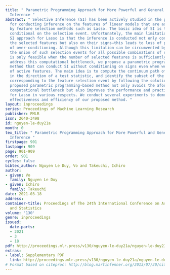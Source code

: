 ```yaml
---
title: " Parametric Programming Approach for More Powerful and General Lasso Selective
  Inference "
abstract: " Selective Inference (SI) has been actively studied in the past few years
  for conducting inference on the features of linear models that are adaptively selected
  by feature selection methods such as Lasso. The basic idea of SI is to make inference
  conditional on the selection event. Unfortunately, the main limitation of the original
  SI approach for Lasso is that the inference is conducted not only conditional on
  the selected features but also on their signs—this leads to loss of power because
  of over-conditioning. Although this limitation can be circumvented by considering
  the union of such selection events for all possible combinations of signs, this
  is only feasible when the number of selected features is sufficiently small. To
  address this computational bottleneck, we propose a parametric programming-based
  method that can conduct SI without conditioning on signs even when we have thousands
  of active features. The main idea is to compute the continuum path of Lasso solutions
  in the direction of a test statistic, and identify the subset of the data space
  corresponding to the feature selection event by following the solution path. The
  proposed parametric programming-based method not only avoids the aforementioned
  computational bottleneck but also improves the performance and practicality of SI
  for Lasso in various respects. We conduct several experiments to demonstrate the
  effectiveness and efficiency of our proposed method. "
layout: inproceedings
series: Proceedings of Machine Learning Research
publisher: PMLR
issn: 2640-3498
id: nguyen-le-duy21a
month: 0
tex_title: " Parametric Programming Approach for More Powerful and General Lasso Selective
  Inference "
firstpage: 901
lastpage: 909
page: 901-909
order: 901
cycles: false
bibtex_author: Nguyen Le Duy, Vo and Takeuchi, Ichiro
author:
- given: Vo
  family: Nguyen Le Duy
- given: Ichiro
  family: Takeuchi
date: 2021-03-18
address:
container-title: Proceedings of The 24th International Conference on Artificial Intelligence
  and Statistics
volume: '130'
genre: inproceedings
issued:
  date-parts:
  - 2021
  - 3
  - 18
pdf: http://proceedings.mlr.press/v130/nguyen-le-duy21a/nguyen-le-duy21a.pdf
extras:
- label: Supplementary PDF
  link: http://proceedings.mlr.press/v130/nguyen-le-duy21a/nguyen-le-duy21a-supp.pdf
# Format based on citeproc: http://blog.martinfenner.org/2013/07/30/citeproc-yaml-for-bibliographies/
---
```

